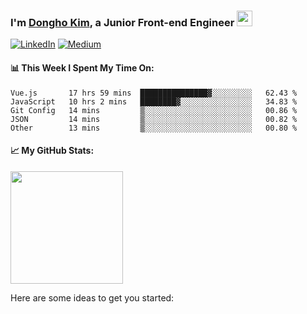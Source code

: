 ### I'm [Dongho Kim](https://donghokim.org), a Junior Front-end Engineer <img src="https://camo.githubusercontent.com/e8e7b06ecf583bc040eb60e44eb5b8e0ecc5421320a92929ce21522dbc34c891/68747470733a2f2f6d656469612e67697068792e636f6d2f6d656469612f6876524a434c467a6361737252346961377a2f67697068792e676966" width="25"/>

<div>
  
[![LinkedIn](https://camo.githubusercontent.com/93ca47e21e17f622a41d26d599e008e4c30b8a322186f18019bc43d54f57b0c9/68747470733a2f2f696d672e736869656c64732e696f2f62616467652f2d4c696e6b6564496e2d3065373661383f7374796c653d666c61742d737175617265266c6f676f3d4c696e6b6564696e266c6f676f436f6c6f723d7768697465 "Dongho Kim's LinkedIn profile")](https://www.linkedin.com/in/dh-kim-733227200/)
[![Medium](https://camo.githubusercontent.com/10dcef53ec44785048c24422cefb355b86831eac5966559864cf37366fb1290e/68747470733a2f2f696d672e736869656c64732e696f2f62616467652f6d656469756d2d2532333132313030452e7376673f267374796c653d666f722d737175617265266c6f676f3d6d656469756d266c6f676f436f6c6f723d7768697465 "Dongho Kim's Medium")](https://dongre2527.medium.com/) 

</div>

#### 📊 This Week I Spent My Time On:

<!--START_SECTION:waka-->
```text
Vue.js       17 hrs 59 mins  ███████████████▓░░░░░░░░░   62.43 % 
JavaScript   10 hrs 2 mins   ████████▓░░░░░░░░░░░░░░░░   34.83 % 
Git Config   14 mins         ▒░░░░░░░░░░░░░░░░░░░░░░░░   00.86 % 
JSON         14 mins         ▒░░░░░░░░░░░░░░░░░░░░░░░░   00.82 % 
Other        13 mins         ▒░░░░░░░░░░░░░░░░░░░░░░░░   00.80 % 
```
<!--END_SECTION:waka-->

#### 📈 My GitHub Stats:

<img height="180em" src="https://github-readme-stats.vercel.app/api?username=mass2527&show_icons=true&hide_border=true&&count_private=true&include_all_commits=true" />

Here are some ideas to get you started:


<!--
**mass2527/mass2527** is a ✨ _special_ ✨ repository because its `README.md` (this file) appears on your GitHub profile.
- 🔭 I’m currently working on ...
- 🌱 I’m currently learning ...
- 👯 I’m looking to collaborate on ...
- 🤔 I’m looking for help with ...
- 💬 Ask me about ...
- 📫 How to reach me: ...
- 😄 Pronouns: ...
- ⚡ Fun fact: ...
-->
